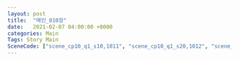 ```yaml
---
layout: post
title:  "메인_010장"
date:   2021-02-07 04:00:00 +0000
categories: Main
Tags: Story Main
SceneCode: ["scene_cp10_q1_s10,1011", "scene_cp10_q1_s20,1012", "scene_cp10_q2_s10,1021", "scene_cp10_q2_s20,1022", "scene_cp10_q3_s10,1031", "scene_cp10_q3_s20,1032", "scene_cp10_q4_s10,1041", "scene_cp10_q4_s20,1042", "scene_cp10_q4_s30,1043"]
---
```

